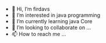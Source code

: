 - 👋 Hi, I’m firdavs
- 👀 I’m interested in java programming
- 🌱 I’m currently learning java Core
- 💞️ I’m looking to collaborate on ...
- 📫 How to reach me ...

<!---
firdavs-o/firdavs-o is a ✨ special ✨ repository because its `README.md` (this file) appears on your GitHub profile.
You can click the Preview link to take a look at your changes.
--->
